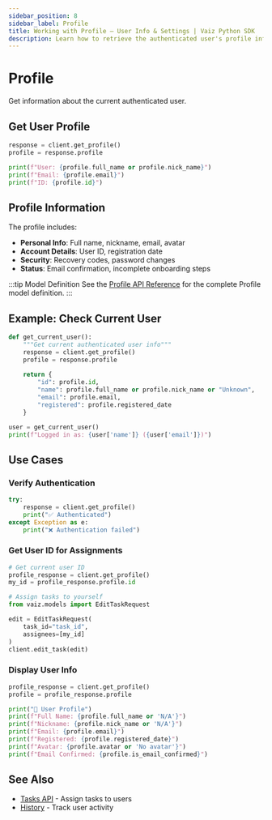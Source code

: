 ```yaml
---
sidebar_position: 8
sidebar_label: Profile
title: Working with Profile — User Info & Settings | Vaiz Python SDK
description: Learn how to retrieve the authenticated user's profile information using the Vaiz Python SDK. Get name, email, avatar, and account settings.
---
```


# Profile

Get information about the current authenticated user.

## Get User Profile

```python
response = client.get_profile()
profile = response.profile

print(f"User: {profile.full_name or profile.nick_name}")
print(f"Email: {profile.email}")
print(f"ID: {profile.id}")
```

## Profile Information

The profile includes:

- **Personal Info**: Full name, nickname, email, avatar
- **Account Details**: User ID, registration date
- **Security**: Recovery codes, password changes
- **Status**: Email confirmation, incomplete onboarding steps

:::tip Model Definition
See the [Profile API Reference](../api-reference/profile) for the complete Profile model definition.
:::

## Example: Check Current User

```python
def get_current_user():
    """Get current authenticated user info"""
    response = client.get_profile()
    profile = response.profile
    
    return {
        "id": profile.id,
        "name": profile.full_name or profile.nick_name or "Unknown",
        "email": profile.email,
        "registered": profile.registered_date
    }

user = get_current_user()
print(f"Logged in as: {user['name']} ({user['email']})")
```

## Use Cases

### Verify Authentication

```python
try:
    response = client.get_profile()
    print("✅ Authenticated")
except Exception as e:
    print("❌ Authentication failed")
```

### Get User ID for Assignments

```python
# Get current user ID
profile_response = client.get_profile()
my_id = profile_response.profile.id

# Assign tasks to yourself
from vaiz.models import EditTaskRequest

edit = EditTaskRequest(
    task_id="task_id",
    assignees=[my_id]
)
client.edit_task(edit)
```

### Display User Info

```python
profile_response = client.get_profile()
profile = profile_response.profile

print("👤 User Profile")
print(f"Full Name: {profile.full_name or 'N/A'}")
print(f"Nickname: {profile.nick_name or 'N/A'}")
print(f"Email: {profile.email}")
print(f"Registered: {profile.registered_date}")
print(f"Avatar: {profile.avatar or 'No avatar'}")
print(f"Email Confirmed: {profile.is_email_confirmed}")
```

## See Also

- [Tasks API](./tasks) - Assign tasks to users
- [History](./history) - Track user activity


